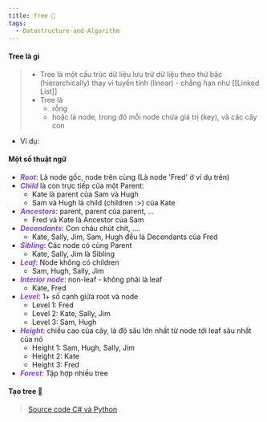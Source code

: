 ```yaml
---
title: Tree 🌳
tags:
  - Datastructure-and-Algorithm
---
```

#### Tree là gì
> - Tree là một cấu trúc dữ liệu lưu trữ dữ liệu theo thứ bậc (hierarchically) thay vì tuyến tính (linear) - chẳng hạn như [[Linked List]]
> - Tree là
> 	- rỗng
> 	- hoặc là node, trong đó mỗi node chứa giá trị (key), và các cây con

- Ví dụ:
	
#### Một số thuật ngữ
- ***<span style="color:rgb(135, 70, 200)">Root***:</span> Là node gốc, node trên cùng (Là node 'Fred' ở ví dụ trên)
- ***<span style="color:rgb(135, 70, 200)">Child*** </span>là con trực tiếp của một Parent:
	- Kate là parent của Sam và Hugh
	- Sam và Hugh là child (children  :>) của Kate
- <span style="color:rgb(135, 70, 200)">***Ancestors***</span>: parent, parent của parent, ...
	- Fred và Kate là Ancestor của Sam
- <span style="color:rgb(135, 70, 200)">***Decendants***</span>: Con cháu chút chít, ....
	- Kate, Sally, Jim, Sam, Hugh đều là Decendants của Fred
- <span style="color:rgb(135, 70, 200)">***Sibling***</span>: Các node có cùng Parent
	- Kate, Sally, Jim là Sibling
- <span style="color:rgb(135, 70, 200)">***Leaf***</span>: Node không có children
	- Sam, Hugh, Sally, Jim
- <span style="color:rgb(135, 70, 200)">***Interior node***</span>: non-leaf - không phải là leaf
	- Kate, Fred
- <span style="color:rgb(135, 70, 200)">***Level***</span>: 1+ số cạnh giữa root và node
	- Level 1: Fred
	- Level 2: Kate, Sally, Jim
	- Level 3: Sam, Hugh
- <span style="color:rgb(135, 70, 200)">***Height***</span>: chiều cao của cây, là độ sâu lớn nhất từ node tới leaf sâu nhất của nó
	- Height 1: Sam, Hugh, Sally, Jim
	- Height 2: Kate
	- Height 3: Fred
- <span style="color:rgb(135, 70, 200)">***Forest***</span>: Tập hợp nhiều tree

#### Tạo tree 🌱
> [Source code C# và Python](https://github.com/HoangDucHiep/Coursera---Data-Structures-and-Algorithms-Specialization/tree/main/Data_Structures/data_structure_implementations/tree)
